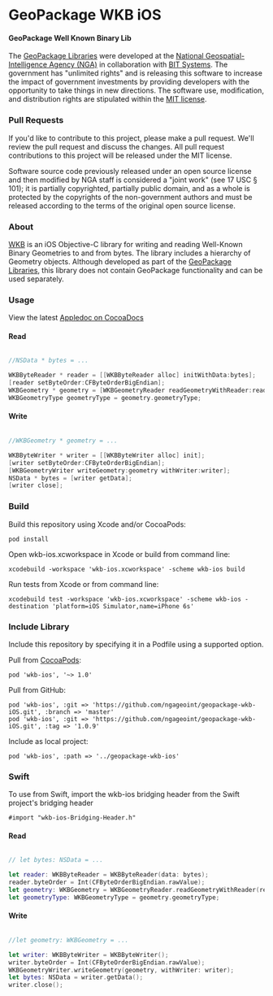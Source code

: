 # GeoPackage WKB iOS

#### GeoPackage Well Known Binary Lib ####

The [GeoPackage Libraries](http://ngageoint.github.io/GeoPackage/) were developed at the [National Geospatial-Intelligence Agency (NGA)](http://www.nga.mil/) in collaboration with [BIT Systems](http://www.bit-sys.com/). The government has "unlimited rights" and is releasing this software to increase the impact of government investments by providing developers with the opportunity to take things in new directions. The software use, modification, and distribution rights are stipulated within the [MIT license](http://choosealicense.com/licenses/mit/).

### Pull Requests ###
If you'd like to contribute to this project, please make a pull request. We'll review the pull request and discuss the changes. All pull request contributions to this project will be released under the MIT license.

Software source code previously released under an open source license and then modified by NGA staff is considered a "joint work" (see 17 USC § 101); it is partially copyrighted, partially public domain, and as a whole is protected by the copyrights of the non-government authors and must be released according to the terms of the original open source license.

### About ###

[WKB](http://ngageoint.github.io/geopackage-wkb-ios/) is an iOS Objective-C library for writing and reading Well-Known Binary Geometries to and from bytes. The library includes a hierarchy of Geometry objects. Although developed as part of the [GeoPackage Libraries](http://ngageoint.github.io/GeoPackage/), this library does not contain GeoPackage functionality and can be used separately.

### Usage ###

View the latest [Appledoc on CocoaDocs](http://cocoadocs.org/docsets/wkb-ios)

#### Read ####

```objectivec

//NSData * bytes = ...    

WKBByteReader * reader = [[WKBByteReader alloc] initWithData:bytes];
[reader setByteOrder:CFByteOrderBigEndian];
WKBGeometry * geometry = [WKBGeometryReader readGeometryWithReader:reader];
WKBGeometryType geometryType = geometry.geometryType;

```

#### Write ####

```objectivec

//WKBGeometry * geometry = ...

WKBByteWriter * writer = [[WKBByteWriter alloc] init];
[writer setByteOrder:CFByteOrderBigEndian];
[WKBGeometryWriter writeGeometry:geometry withWriter:writer];
NSData * bytes = [writer getData];
[writer close];

```

### Build ###

Build this repository using Xcode and/or CocoaPods:

    pod install

Open wkb-ios.xcworkspace in Xcode or build from command line:

    xcodebuild -workspace 'wkb-ios.xcworkspace' -scheme wkb-ios build

Run tests from Xcode or from command line:

    xcodebuild test -workspace 'wkb-ios.xcworkspace' -scheme wkb-ios -destination 'platform=iOS Simulator,name=iPhone 6s'

### Include Library ###

Include this repository by specifying it in a Podfile using a supported option.

Pull from [CocoaPods](https://cocoapods.org/pods/wkb-ios):

    pod 'wkb-ios', '~> 1.0'

Pull from GitHub:

    pod 'wkb-ios', :git => 'https://github.com/ngageoint/geopackage-wkb-iOS.git', :branch => 'master'
    pod 'wkb-ios', :git => 'https://github.com/ngageoint/geopackage-wkb-iOS.git', :tag => '1.0.9'

Include as local project:

    pod 'wkb-ios', :path => '../geopackage-wkb-ios'

### Swift ###

To use from Swift, import the wkb-ios bridging header from the Swift project's bridging header

    #import "wkb-ios-Bridging-Header.h"

#### Read ####

```swift

// let bytes: NSData = ...

let reader: WKBByteReader = WKBByteReader(data: bytes);
reader.byteOrder = Int(CFByteOrderBigEndian.rawValue);
let geometry: WKBGeometry = WKBGeometryReader.readGeometryWithReader(reader);
let geometryType: WKBGeometryType = geometry.geometryType;

```

#### Write ####

```swift

//let geometry: WKBGeometry = ...

let writer: WKBByteWriter = WKBByteWriter();
writer.byteOrder = Int(CFByteOrderBigEndian.rawValue);
WKBGeometryWriter.writeGeometry(geometry, withWriter: writer);
let bytes: NSData = writer.getData();
writer.close();

```
